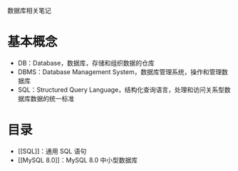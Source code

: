 数据库相关笔记

# 基本概念

- DB：Database，数据库，存储和组织数据的仓库
- DBMS：Database Management System，数据库管理系统，操作和管理数据库
- SQL：Structured Query Language，结构化查询语言，处理和访问关系型数据库数据的统一标准

# 目录

- [[SQL]]：通用 SQL 语句
- [[MySQL 8.0]]：MySQL 8.0 中小型数据库